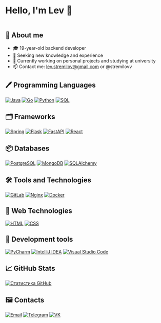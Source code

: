 # Hello, I'm Lev 👋
<img src="https://komarev.com/ghpvc/?username=stremilov&style=flat-square&color=blue" alt=""/>

## 📌 About me
- 🎓 19-year-old backend developer
- 🌱 Seeking new knowledge and experience
- 💼 Currently working on personal projects and studying at university
- 📫 Contact me: lev.stremilov@gmail.com or @stremilovv

## 🖊 Programming Languages

[![Java](https://img.shields.io/badge/Java-007396?style=for-the-badge&logo=java&logoColor=white)](https://www.java.com/)
[![Go](https://img.shields.io/badge/Go-00ADD8?style=for-the-badge&logo=go&logoColor=white)](https://golang.org/)
[![Python](https://img.shields.io/badge/Python-3776AB?style=for-the-badge&logo=python&logoColor=white)](https://www.python.org/)
[![SQL](https://img.shields.io/badge/SQL-003B57?style=for-the-badge&logo=sql&logoColor=white)](https://en.wikipedia.org/wiki/SQL)


## 🗂 Frameworks

[![Spring](https://img.shields.io/badge/Spring-6DB33F?style=for-the-badge&logo=spring&logoColor=white)](https://spring.io/)
[![Flask](https://img.shields.io/badge/Flask-000000?style=for-the-badge&logo=flask&logoColor=white)](https://flask.palletsprojects.com/)
[![FastAPI](https://img.shields.io/badge/FastAPI-009688?style=for-the-badge&logo=fastapi&logoColor=white)](https://fastapi.tiangolo.com/)
[![React](https://img.shields.io/badge/React-61DAFB?style=for-the-badge&logo=react&logoColor=black)](https://reactjs.org/)

## 📦 Databases

[![PostgreSQL](https://img.shields.io/badge/PostgreSQL-336791?style=for-the-badge&logo=postgresql&logoColor=white)](https://www.postgresql.org/)
[![MongoDB](https://img.shields.io/badge/MongoDB-47A248?style=for-the-badge&logo=mongodb&logoColor=white)](https://www.mongodb.com/)
[![SQLAlchemy](https://img.shields.io/badge/SQLAlchemy-FCA121?style=for-the-badge&logo=sqlalchemy&logoColor=white)](https://www.sqlalchemy.org/)

## 🛠 Tools and Technologies
[![GitLab](https://img.shields.io/badge/GitLab-FCA121?style=for-the-badge&logo=gitlab&logoColor=white)](https://about.gitlab.com/)
[![Nginx](https://img.shields.io/badge/Nginx-009639?style=for-the-badge&logo=nginx&logoColor=white)](https://www.nginx.com/)
[![Docker](https://img.shields.io/badge/Docker-2496ED?style=for-the-badge&logo=docker&logoColor=white)](https://www.docker.com/)

## 🔨 Web Technologies
[![HTML](https://img.shields.io/badge/HTML5-E34F26?style=for-the-badge&logo=html5&logoColor=white)](https://html.spec.whatwg.org/)
[![CSS](https://img.shields.io/badge/CSS3-1572B6?style=for-the-badge&logo=css3&logoColor=white)](https://www.w3.org/Style/CSS/Overview.en.html)
  

## 🔧 Development tools
[![PyCharm](https://img.shields.io/badge/PyCharm-000000?style=for-the-badge&logo=pycharm&logoColor=white)](https://www.jetbrains.com/pycharm/)
[![IntelliJ IDEA](https://img.shields.io/badge/IntelliJ_IDEA-000000?style=for-the-badge&logo=intellij-idea&logoColor=white)](https://www.jetbrains.com/idea/)
[![Visual Studio Code](https://img.shields.io/badge/Visual_Studio_Code-007ACC?style=for-the-badge&logo=visual-studio-code&logoColor=white)](https://code.visualstudio.com/)

## 📈 GitHub Stats
[![Статистика GitHub](https://github-readme-stats.vercel.app/api?username=Stremilov&theme=radical)](https://github.com/anuraghazra/github-readme-stats)

## 🖼 Contacts
[![Email](https://img.shields.io/badge/Email-lev.stremilov%40gmail.com-red?style=for-the-badge&logo=gmail)](mailto:lev.stremilov@gmail.com)
[![Telegram](https://img.shields.io/badge/Telegram-%40stremilovv-blue?style=for-the-badge&logo=telegram)](https://t.me/stremilovv)
[![VK](https://img.shields.io/badge/VK-%40levstremilov-9cf?style=for-the-badge&logo=vk)](https://vk.com/levstremilov)
